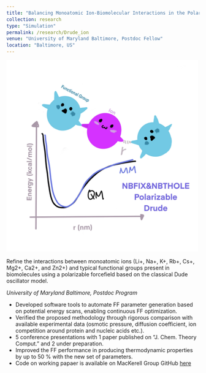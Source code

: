 ```yaml
---
title: "Balancing Monoatomic Ion-Biomolecular Interactions in the Polarizable Drude ForceField"
collection: research
type: "Simulation"
permalink: /research/Drude_ion
venue: "University of Maryland Baltimore, Postdoc Fellow"
location: "Baltimore, US"
---
```


<img src='/images/research_pictures/PES.jpg' width='500' height='500'>

Refine the interactions between monoatomic ions (Li+, Na+, K+, Rb+, Cs+, Mg2+, Ca2+, and Zn2+) and typical functional groups present in biomolecules using a polarizable forcefield based on the classical Dude oscillator model.

*University of Maryland Baltimore, Postdoc Program*

- Developed software tools to automate FF parameter generation based on potential energy scans, enabling continuous FF optimization. 
- Verified the proposed methodology through rigorous comparison with available experimental data (osmotic pressure, diffusion coefficient, ion competition around protein and nucleic acids etc.).
- 5 conference presentations with 1 paper published on “J. Chem. Theory Comput.” and 2 under preparation.
- Improved the FF performance in producing thermodynamic properties by up to 50 % with the new set of parameters.
- Code on working papaer is available on MacKerell Group GitHub [here](https://github.com/mackerell-lab/Paper_Ion_Protein_Nucleic-Acids)
